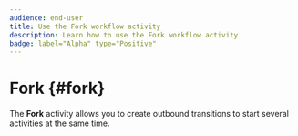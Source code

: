 ```yaml
---
audience: end-user
title: Use the Fork workflow activity
description: Learn how to use the Fork workflow activity
badge: label="Alpha" type="Positive"
---
```


# Fork {#fork}

The **Fork** activity allows you to create outbound transitions to start several activities at the same time.
